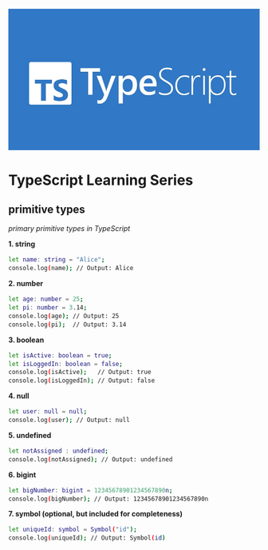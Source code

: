 ![TypeScript](images/image1.jpeg)
# TypeScript Learning Series

## primitive types

*primary primitive types in TypeScript*

**1. string**

```bash
let name: string = "Alice";
console.log(name); // Output: Alice
```

**2. number**

```bash
let age: number = 25;
let pi: number = 3.14;
console.log(age); // Output: 25
console.log(pi);  // Output: 3.14
```

**3. boolean**

```bash
let isActive: boolean = true;
let isLoggedIn: boolean = false;
console.log(isActive);   // Output: true
console.log(isLoggedIn); // Output: false
```

**4. null**

```bash
let user: null = null;
console.log(user); // Output: null
```

**5. undefined**

```bash
let notAssigned : undefined;
console.log(notAssigned); // Output: undefined
```

**6. bigint**

```bash
let bigNumber: bigint = 12345678901234567890n;
console.log(bigNumber); // Output: 12345678901234567890n
```

**7. symbol (optional, but included for completeness)**

```bash
let uniqueId: symbol = Symbol("id");
console.log(uniqueId); // Output: Symbol(id)
```
